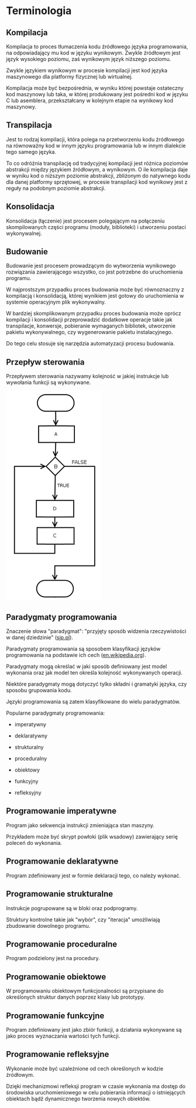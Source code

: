 Terminologia
============

Kompilacja
----------

Kompilacja to proces tłumaczenia kodu źródłowego języka programowania, na odpowiadający mu kod w języku wynikowym. Zwykle źródłowym jest język wysokiego poziomu, zaś wynikowym język niższego poziomu.

Zwykle językiem wynikowym w procesie kompilacji jest kod języka maszynowego dla platformy fizycznej lub wirtualnej.

Kompilacja może być bezpośrednia, w wyniku której powstaje ostateczny kod maszynowy lub taka,
w której produkowany jest pośredni kod w języku C lub asemblera, przekształcany w kolejnym etapie na wynikowy kod maszynowy.  

Transpilacja
------------

Jest to rodzaj kompilacji, która polega na przetworzeniu kodu źródłowego na równoważny kod w innym języku programowania lub w innym dialekcie tego samego języka.

To co odróżnia transpilację od tradycyjnej kompilacji jest różnica poziomów abstrakcji między językiem źródłowym, a wynikowym.
O ile kompilacja daje w wyniku kod o niższym poziomie abstrakcji, zbliżonym do natywnego kodu dla danej platformy sprzętowej, w procesie transpilacji kod wynikowy jest z reguły na podobnym poziomie abstrakcji.

Konsolidacja
------------

Konsolidacja (łączenie) jest procesem polegającym na połączeniu skompilowanych części programu (moduły, biblioteki)
i utworzeniu postaci wykonywalnej.

Budowanie
---------

Budowanie jest procesem prowadzącym do wytworzenia wynikowego rozwiązania zawierającego wszystko, co jest potrzebne do uruchomienia programu.

W najprostszym przypadku proces budowania może być równoznaczny z kompilacją i konsolidacją, której wynikiem jest gotowy do uruchomienia w systemie operacyjnym plik wykonywalny.

W bardziej skomplikowanym przypadku proces budowania może oprócz kompilacji i konsolidacji przeprowadzić dodatkowe operacje takie jak transpilacje, konwersje, pobieranie wymaganych bibliotek, utworzenie pakietu wykonywalnego, czy wygenerowanie pakietu instalacyjnego.

Do tego celu stosuje się narzędzia automatyzacji procesu budowania.

Przepływ sterowania
-------------------

Przepływem sterowania nazywamy kolejność w jakiej  instrukcje lub wywołania funkcji są wykonywane.

![](image/diagram/control-flow-1.png)

Paradygmaty programowania
-------------------------

Znaczenie słowa "paradygmat": "przyjęty sposób widzenia rzeczywistości w danej dziedzinie" ([sjp.pl](https://sjp.pl/Paradygmat)).

Paradygmaty programowania są sposobem klasyfikacji języków programowania na podstawie ich cech ([en.wikipedia.org](https://en.wikipedia.org/wiki/Programming_paradigms)).

Paradygmaty mogą określać w jaki sposób definiowany jest model wykonania oraz jak model ten określa kolejność wykonywanych operacji.

Niektóre paradygmaty mogą dotyczyć tylko składni i gramatyki języka, czy sposobu grupowania kodu.

Języki programowania są zatem klasyfikowane do wielu paradygmatów.

Popularne paradygmaty programowania:

 - imperatywny

 - deklaratywny

 - strukturalny

 - proceduralny

 - obiektowy

 - funkcyjny

 - refleksyjny

Programowanie imperatywne
-------------------------

Program jako sekwencja instrukcji zmieniająca stan maszyny.

Przykładem może być skrypt powłoki (plik wsadowy) zawierający serię poleceń do wykonania.

Programowanie deklaratywne
--------------------------

Program zdefiniowany jest w formie deklaracji tego, co należy wykonać.  


Programowanie strukturalne
--------------------------

Instrukcje pogrupowane są w bloki oraz podprogramy.

Struktury kontrolne takie jak "wybór", czy "iteracja" umożliwiają zbudowanie dowolnego programu.

Programowanie proceduralne
--------------------------

Program podzielony jest na procedury.

Programowanie obiektowe
-----------------------

W programowaniu obiektowym funkcjonalności są przypisane do określonych struktur danych poprzez klasy lub prototypy.

Programowanie funkcyjne
-----------------------

Program zdefiniowany jest jako zbiór funkcji, a działania wykonywane są jako proces wyznaczania wartości tych funkcji.

Programowanie refleksyjne
-------------------------

Wykonanie może być uzależnione od cech określonych w kodzie źródłowym.

Dzięki mechanizmowi refleksji program w czasie wykonania ma dostęp do środowiska uruchomieniowego w celu pobierania informacji o istniejących obiektach bądź dynamicznego tworzenia nowych obiektów.
